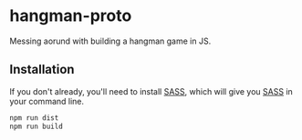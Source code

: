 # hangman-proto

Messing aorund with building a hangman game in JS.

## Installation

If you don't already, you'll need to install [SASS](http://sass-lang.com/install), which will give you [SASS](http://sass-lang.com/install) in your command line.

```sh
npm run dist
npm run build
```
